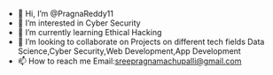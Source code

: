 - 👋 Hi, I’m @PragnaReddy11
- 👀 I’m interested in Cyber Security 
- 🌱 I’m currently learning Ethical Hacking
- 💞️ I’m looking to collaborate on Projects on different tech fields Data Science,Cyber Security,Web Development,App Development
- 📫 How to reach me Email:sreepragnamachupalli@gmail.com

<!---
PragnaReddy11/PragnaReddy11 is a ✨ special ✨ repository because its `README.md` (this file) appears on your GitHub profile.
You can click the Preview link to take a look at your changes.
--->
